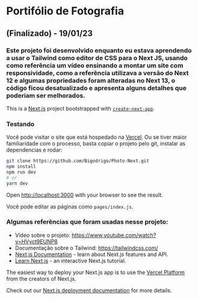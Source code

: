 # Portifólio de Fotografia
## (Finalizado) - 19/01/23
### Este projeto foi desenvolvido enquanto eu estava aprendendo a usar o Tailwind como editor de CSS para o Next JS, usando como referência um vídeo ensinando a montar um site com responsividade, como a referência utilizava a versão do Next 12 e algumas propriedades foram alteradas no Next 13, o código ficou desatualizado e apresenta alguns detalhes que poderiam ser melhorados.

This is a [Next.js](https://nextjs.org/) project bootstrapped with [`create-next-app`](https://github.com/vercel/next.js/tree/canary/packages/create-next-app).

### Testando
Você pode visitar o site que está hospedado na [Vercel](https://photo-next.vercel.app/).
Ou se tiver maior familiaridade com o processo, basta copiar o projeto pelo git, instalar as dependencias e rodar:

```bash
git clone https://github.com/Bigodrigo/Photo-Next.git
npm install
npm run dev
# or
yarn dev
```

Open [http://localhost:3000](http://localhost:3000) with your browser to see the result.

Você pode editar as páginas como `pages/index.js`. 

### Algumas referências que foram usadas nesse projeto:
- Vídeo sobre o projeto: https://www.youtube.com/watch?v=HVyct9EUNP8
- Documentação sobre o Tailwind: https://tailwindcss.com/
- [Next.js Documentation](https://nextjs.org/docs) - learn about Next.js features and API.
- [Learn Next.js](https://nextjs.org/learn) - an interactive Next.js tutorial.

The easiest way to deploy your Next.js app is to use the [Vercel Platform](https://vercel.com/new?utm_medium=default-template&filter=next.js&utm_source=create-next-app&utm_campaign=create-next-app-readme) from the creators of Next.js.

Check out our [Next.js deployment documentation](https://nextjs.org/docs/deployment) for more details.
